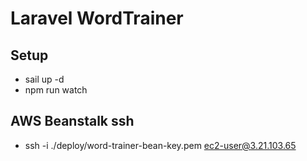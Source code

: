 
# Laravel WordTrainer

## Setup
* sail up -d
* npm run watch

 
## AWS Beanstalk ssh
* ssh -i ./deploy/word-trainer-bean-key.pem ec2-user@3.21.103.65